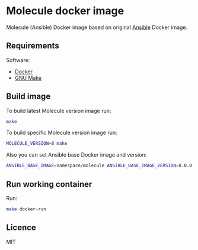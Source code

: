 # Molecule docker image

Molecule (Ansible) Docker image based on original [Ansible](https://hub.docker.com/r/dimaliv/ansible) Docker image.

## Requirements

Software:

* [Docker](https://www.docker.com/)
* [GNU Make](https://www.gnu.org/software/make/)

## Build image

To build latest Molecule version image run:

```sh
make
```

To build specific Molecule version image run:

```sh
MOLECULE_VERSION=8 make
```

Also you can set Ansible base Docker image and version:

```sh
ANSIBLE_BASE_IMAGE=namespace/molecule ANSIBLE_BASE_IMAGE_VERSION=8.0.0 make
```

## Run working container

Run:

```sh
make docker-run
```

## Licence

MIT
